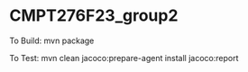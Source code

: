 # CMPT276F23_group2

To Build: mvn package

To Test: mvn clean jacoco:prepare-agent install jacoco:report
